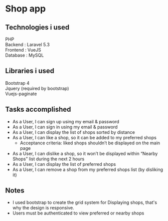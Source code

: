 
# Shop app

## Technologies i used

PHP <br>
Backend : Laravel 5.3 <br>
Frontend : VueJS <br>
Database : MySQL <br>

## Libraries i used

Bootstrap 4 <br>
Jquery (required by bootstrap) <br>
Vuejs-paginate <br>

## Tasks accomplished
<ul>
<li>
As a User, I can sign up using my email & password
<li>
As a User, I can sign in using my email & password
<li>
As a User, I can display the list of shops sorted by distance
<li>
As a User, I can like a shop, so it can be added to my preferred shops <br>
<ul>
<li>Acceptance criteria: liked shops shouldn’t be displayed on the main page</ul>
<li>
As a User, I can dislike a shop, so it won’t be displayed within “Nearby Shops” list during the next 2 hours
<li>
As a User, I can display the list of preferred shops
<li>
As a User, I can remove a shop from my preferred shops list (by disliking it)
</ul>

## Notes
<ul>
<li>
I used bootstrap to create the grid system for Displaying shops, that's why the design is responsive.
<li>
Users must be authenticated to view preferred or nearby shops
</ul>
